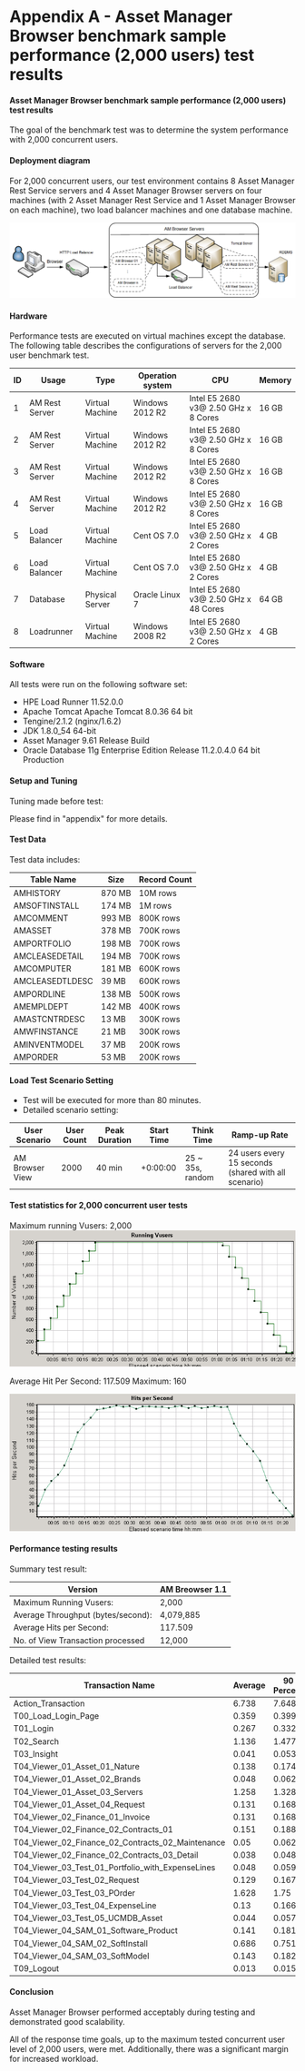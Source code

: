 # Appendix A - Asset Manager Browser benchmark sample performance (2,000 users) test results

#### Asset Manager Browser benchmark sample performance (2,000 users) test results
The goal of the benchmark test was to determine the system performance with 2,000 concurrent users.

#### Deployment diagram
For 2,000 concurrent users, our test environment contains 8 Asset Manager Rest Service servers and 4 Asset Manager Browser servers on four machines (with 2 Asset Manager Rest Service and 1 Asset Manager Browser on each machine), two load balancer machines and one database machine.

![AMB_Benchmark](../img/sizing/AMB_1.1_2000_BM.png)

#### Hardware
Performance tests are executed on virtual machines except the database.
The following table describes the configurations of servers for the 2,000 user benchmark test.



| ID | Usage                                                            | Type             | Operation system | CPU                                   | Memory |
|----|------------------------------------------------------------------|------------------|------------------|---------------------------------------|--------|
| 1  | AM Rest Server                                                   | Virtual Machine  | Windows 2012 R2  | Intel E5 2680 v3@ 2.50 GHz x 8 Cores  | 16 GB  |
| 2  | AM Rest Server                                                   | Virtual Machine  | Windows 2012 R2  | Intel E5 2680 v3@ 2.50 GHz x 8 Cores  | 16 GB  |
| 3  | AM Rest Server                                                   | Virtual Machine  | Windows 2012 R2  | Intel E5 2680 v3@ 2.50 GHz x 8 Cores  | 16 GB  |
| 4  | AM Rest Server                                                   | Virtual Machine  | Windows 2012 R2  | Intel E5 2680 v3@ 2.50 GHz x 8 Cores  | 16 GB  |
| 5  | Load Balancer                                                    | Virtual Machine  | Cent OS 7.0      | Intel E5 2680 v3@ 2.50 GHz x 2 Cores  | 4 GB   |
| 6  | Load Balancer                                                    | Virtual Machine  | Cent OS 7.0      | Intel E5 2680 v3@ 2.50 GHz x 2 Cores  | 4 GB   |
| 7  | Database                                                         | Physical Server  | Oracle Linux 7   | Intel E5 2680 v3@ 2.50 GHz x 48 Cores | 64 GB  |
| 8  | Loadrunner                                                       | Virtual Machine  | Windows 2008 R2  | Intel E5 2680 v3@ 2.50 GHz x 2 Cores  | 4 GB   |



#### Software
All tests were run on the following software set:

* HPE Load Runner 11.52.0.0
* Apache Tomcat Apache Tomcat 8.0.36 64 bit
* Tengine/2.1.2 (nginx/1.6.2)
* JDK 1.8.0_54 64-bit
* Asset Manager 9.61 Release Build
* Oracle Database 11g Enterprise Edition Release 11.2.0.4.0 64 bit Production


#### Setup and Tuning
Tuning made before test:

Please find in "appendix" for more details.


#### Test Data
Test data includes:

| Table Name      | Size   | Record Count |
|-----------------|--------|--------------|
| AMHISTORY       | 870 MB | 10M rows     |
| AMSOFTINSTALL   | 174 MB | 1M rows      |
| AMCOMMENT       | 993 MB | 800K rows    |
| AMASSET         | 378 MB | 700K rows    |
| AMPORTFOLIO     | 198 MB | 700K rows    |
| AMCLEASEDETAIL  | 194 MB | 700K rows    |
| AMCOMPUTER      | 181 MB | 600K rows    |
| AMCLEASEDTLDESC | 39  MB | 600K rows    |
| AMPORDLINE      | 138 MB | 500K rows    |
| AMEMPLDEPT      | 142 MB | 400K rows    |
| AMASTCNTRDESC   | 13  MB | 300K rows    |
| AMWFINSTANCE    | 21  MB | 300K rows    |
| AMINVENTMODEL   | 37  MB | 200K rows    |
| AMPORDER        | 53  MB | 200K rows    |



#### Load Test Scenario Setting
* Test will be executed for more than 80 minutes.
* Detailed scenario setting:

|    User Scenario    |    User Count    |    Peak   Duration    |    Start Time    |    Think   Time        |    Ramp-up Rate                                            |
|---------------------|------------------|-----------------------|------------------|------------------------|------------------------------------------------------------|
| AM Browser View     |    2000          |    40 min             |    +0:00:00      |    25 ~ 35s, random    |    24 users every 15 seconds (shared with all scenario)    |


#### Test statistics for 2,000 concurrent user tests
Maximum running Vusers:  2,000
![Running_Users](../img/sizing/2ku_Running_Users.png)

Average Hit Per Second: 117.509
Maximum: 160

![Hit_Per_Second](../img/sizing/2ku_HPS.png)



#### Performance testing results 
Summary test result:

|    Version                                                  | AM Breowser 1.1 |
|-------------------------------------------------------------|-----------------|
|    Maximum Running Vusers:                                  |    2,000        |
|    Average Throughput   (bytes/second):                     |    4,079,885    |
|    Average Hits per Second:                                 |    117.509      |
|    No. of View Transaction processed                        |    12,000       |



Detailed test results: 

| Transaction Name                                  | Average | 90 Percent | Pass   | Fail |
|---------------------------------------------------|---------|------------|--------|------|
| Action_Transaction                                | 6.738   | 7.648      | 12,000 | 0    |
| T00_Load_Login_Page                               | 0.359   | 0.399      | 12,000 | 0    |
| T01_Login                                         | 0.267   | 0.332      | 12,000 | 0    |
| T02_Search                                        | 1.136   | 1.477      | 12,000 | 0    |
| T03_Insight                                       | 0.041   | 0.053      | 12,000 | 0    |
| T04_Viewer_01_Asset_01_Nature                     | 0.138   | 0.174      | 12,000 | 0    |
| T04_Viewer_01_Asset_02_Brands                     | 0.048   | 0.062      | 12,000 | 0    |
| T04_Viewer_01_Asset_03_Servers                    | 1.258   | 1.328      | 12,000 | 0    |
| T04_Viewer_01_Asset_04_Request                    | 0.131   | 0.168      | 12,000 | 0    |
| T04_Viewer_02_Finance_01_Invoice                  | 0.131   | 0.168      | 12,000 | 0    |
| T04_Viewer_02_Finance_02_Contracts_01             | 0.151   | 0.188      | 12,000 | 0    |
| T04_Viewer_02_Finance_02_Contracts_02_Maintenance | 0.05    | 0.062      | 12,000 | 0    |
| T04_Viewer_02_Finance_02_Contracts_03_Detail      | 0.038   | 0.048      | 12,000 | 0    |
| T04_Viewer_03_Test_01_Portfolio_with_ExpenseLines | 0.048   | 0.059      | 12,000 | 0    |
| T04_Viewer_03_Test_02_Request                     | 0.129   | 0.167      | 12,000 | 0    |
| T04_Viewer_03_Test_03_POrder                      | 1.628   | 1.75       | 12,000 | 0    |
| T04_Viewer_03_Test_04_ExpenseLine                 | 0.13    | 0.166      | 12,000 | 0    |
| T04_Viewer_03_Test_05_UCMDB_Asset                 | 0.044   | 0.057      | 12,000 | 0    |
| T04_Viewer_04_SAM_01_Software_Product             | 0.141   | 0.181      | 12,000 | 0    |
| T04_Viewer_04_SAM_02_SoftInstall                  | 0.686   | 0.751      | 12,000 | 0    |
| T04_Viewer_04_SAM_03_SoftModel                    | 0.143   | 0.182      | 12,000 | 0    |
| T09_Logout                                        | 0.013   | 0.015      | 12,000 | 0    |



#### Conclusion
Asset Manager Browser performed acceptably during testing and demonstrated good scalability. 

All of the response time goals, up to the maximum tested concurrent user level of 2,000 users, were met.
Additionally, there was a significant margin for increased workload. 
